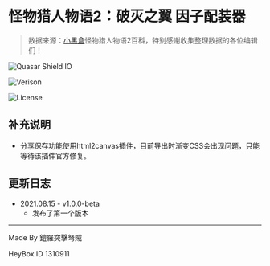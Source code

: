 # 怪物猎人物语2：破灭之翼 因子配装器

> 数据来源：[小黑盒](https://www.xiaoheihe.cn/home)怪物猎人物语2百科，特别感谢收集整理数据的各位编辑们！

![Quasar Shield IO](https://img.shields.io/github/package-json/dependency-version/dzxrly/mhst2factor/quasar?label=Quasar&style=flat-square)

![Verison](https://img.shields.io/github/package-json/v/dzxrly/mhst2factor?style=flat-square)

![License](https://img.shields.io/badge/License-MIT-green?style=flat-square)

## 补充说明

- 分享保存功能使用html2canvas插件，目前导出时渐变CSS会出现问题，只能等待该插件官方修复。



## 更新日志

- 2021.08.15 - v1.0.0-beta
  - 发布了第一个版本



---

Made By 鎧羅突擊弩賊

HeyBox ID 1310911

